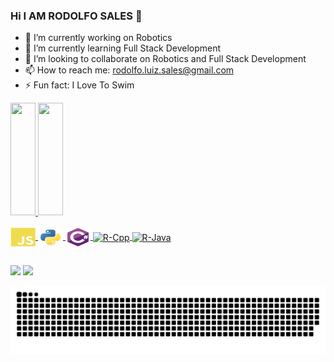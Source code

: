 ### Hi I AM RODOLFO SALES 👋

- 🔭 I’m currently working on Robotics
- 🌱 I’m currently learning Full Stack Development
- 👯 I’m looking to collaborate on Robotics and Full Stack Development
- 📫 How to reach me: rodolfo.luiz.sales@gmail.com
- ⚡ Fun fact: I Love To Swim

<div>
  <a href="https://github.com/RodolfoSales">
  <img height="180em" width="40" src="https://github-readme-stats.vercel.app/api?username=RodolfoSales&show_icons=true&theme=vision-friendly-dark&include_all_commits=true&count_private=true&"/>
  <img height="180em" width="40" src="https://github-readme-stats.vercel.app/api/top-langs/?username=RodolfoSales&layout=compact&&langs_count=3&theme=vision-friendly-dark"/>
</div>
<div style="display: inline_block"><br>
  <img align="center" alt="R-Js" height="30" width="40" src="https://raw.githubusercontent.com/devicons/devicon/master/icons/javascript/javascript-plain.svg">
  <img align="center" alt="R-Python" height="30" width="40" src="https://raw.githubusercontent.com/devicons/devicon/master/icons/python/python-original.svg">
  <img align="center" alt="R-Csharp" height="30" width="40" src="https://raw.githubusercontent.com/devicons/devicon/master/icons/csharp/csharp-original.svg">
  <img align="center" alt="R-Cpp" height="30" width="40" src="https://cdn.jsdelivr.net/gh/devicons/devicon/icons/cplusplus/cplusplus-original.svg">
 <img align="center" alt="R-Java" height="30" width="40" src="https://cdn.jsdelivr.net/gh/devicons/devicon/icons/java/java-original.svg">
</div>
 
  ##

<div> 
  <a href = "mailto:rodolfo.luiz.sales@gmail.com"><img src="https://img.shields.io/badge/-Gmail-%23333?style=for-the-badge&logo=gmail&logoColor=white" target="_blank"></a>
  <a href="https://www.linkedin.com/in/RodolfoSales" target="_blank"><img src="https://img.shields.io/badge/-LinkedIn-%230077B5?style=for-the-badge&logo=linkedin&logoColor=white" target="_blank"></a>
 
  ![Snake animation](https://github.com/RodolfoSales/RodolfoSales/blob/output/github-contribution-grid-snake.svg)
 
 </div>
